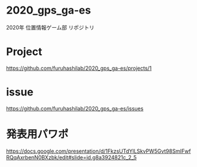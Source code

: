 # 2020_gps_ga-es
2020年 位置情報ゲーム部 リポジトリ  
# Project   
https://github.com/furuhashilab/2020_gps_ga-es/projects/1   
# issue   
https://github.com/furuhashilab/2020_gps_ga-es/issues   
# 発表用パワポ
https://docs.google.com/presentation/d/1FkzsUTdYlLSkvPW5Gvt98SmIFwfRQqAxrbenN0BXzbk/edit#slide=id.g8a3924821c_2_5


